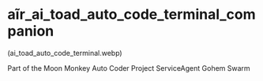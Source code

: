 # aĩr_ai_toad_auto_code_terminal_companion
(ai_toad_auto_code_terminal.webp)


Part of the Moon Monkey Auto Coder Project ServiceAgent Gohem Swarm